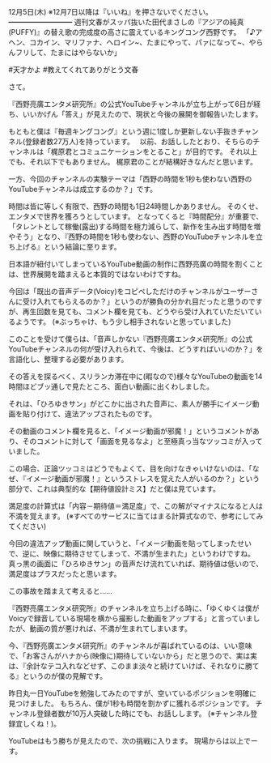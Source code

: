 12月5日(木) ※12月7日以降は『いいね』を押さないでください。
━━━━━━━━━
週刊文春がスッパ抜いた田代まさしの『アジアの純真(PUFFY)』の替え歌の完成度の高さに震えているキングコング西野です。
「♪アヘン、コカイン、マリファナ、ヘロイン~、たまにやって、パァになって~、やらんフリして、たまにはやらないか」

#天才かよ
#教えてくれてありがとう文春

さて。

『西野亮廣エンタメ研究所』の公式YouTubeチャンネルが立ち上がって6日が経ち、いいかげん「答え」が見えたので、現状と今後の展開を御報告いたします。

もともと僕は『毎週キングコング』という週に1度しか更新しない手抜きチャンネル(登録者数27万人)を持っています。　
以前、お話ししたとおり、そちらのチャンネルは「梶原君とコミュニケーションをとること」が目的です。
それ以上でも、それ以下でもありません。
梶原君のことが結構好きなんだと思います。

一方、今回のチャンネルの実験テーマは「西野の時間を1秒も使わない西野のYouTubeチャンネルは成立するのか？」です。

時間は皆に等しく有限で、西野の時間も1日24時間しかありません。
そのくせ、エンタメで世界を獲ろうとしています。
となってくると『時間配分』が重要で、「タレントとして稼働(露出)する時間を極力減らして、新作を生み出す時間を増やそう」となり、『西野の時間を1秒も使わない、西野のYouTubeチャンネルを立ち上げる』という結論に至ります。

日本語が紐付いてしまっているYouTube動画の制作に西野亮廣の時間を割くことは、世界展開を踏まえると本質的ではないわけですね。

今回は「既出の音声データ(Voicy)をコピペしただけのチャンネルがユーザーさんに受け入れてもらえるのか？」というのが勝負の分かれ目だったと思うのですが、再生回数を見ても、コメント欄を見ても、どうやら受け入れていただいているようです。
(※ぶっちゃけ、もう少し相手されないと思っていました)

このことを受けて僕らは、「音声しかない『西野亮廣エンタメ研究所』の公式YouTubeチャンネルの何が受け入れられて、今後は、どうすればいいのか？」を言語化し、整理する必要があります。

その答えを探るべく、スリランカ滞在中に(暇なので)様々なYouTubeの動画を14時間ほどブッ通しで見たところ、面白い動画に出くわしました。

それは、「ひろゆきサン」がどこかに出された音声に、素人が勝手にイメージ動画を貼り付けて、違法アップされたものです。

その動画のコメント欄を見ると、「イメージ動画が邪魔！」というコメントがあり、そのコメントに対して「画面を見るなよ」と至極真っ当なツッコミが入っていました。

この場合、正論ツッコミはどうでもよくて、目を向けなきゃいけないのは、「なぜ、『イメージ動画が邪魔！』というストレスを覚えた人がいるのか？」という部分で、これは典型的な【期待値設計ミス】だと僕は見ています。

満足度の計算式は「内容－期待値＝満足度」で、この解がマイナスになると人は不満を覚えます。
(※すべてのサービスに当てはまる計算式なので、参考にしてみてください)

今回の違法アップ動画に関していうと、「イメージ動画を貼ってしまったせいで、逆に、映像に期待させてしまって、不満が生まれた」というわけですね。
真っ黒の画面に「ひろゆきサン」の音声だけ流れていれば、期待値は低いので、満足度はプラスだったと思います。

この事故を踏まえて考えると……

『西野亮廣エンタメ研究所』のチャンネルを立ち上げる時に、「ゆくゆくは僕がVoicyで録音している現場を横から撮影した動画をアップする」と言っていましたが、動画の質が悪ければ、不満が生まれてしまいます。

今、『西野亮廣エンタメ研究所』のチャンネルが喜ばれているのは、いい意味で、「お客さんがハナから(映像に)期待していないから」だと思うので、実は実は、『余計なテコ入れなどせず、このまま淡々と続けていけば、それなりに勝てる』というのが僕の見解です。

昨日丸一日YouTubeを勉強してみたのですが、空いているポジションを明確に見つけました。
もちろん、僕が1秒も時間を割かずに獲れるポジションです。
チャンネル登録者数が10万人突破した時にでも、お話しします。
(※チャンネル登録宜しくね！)。

YouTubeはもう勝ちが見えたので、次の挑戦に入ります。
現場からは以上でーす。
